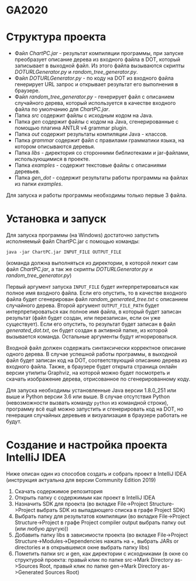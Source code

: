# GA2020

# Структура проекта
- Файл *ChartPC.jar* - результат компиляции программы, при запуске преобразует описание дерева из входного файла в DOT, который записывает в выходной файл. Из этого файла вызываются скрипты *DOTURLGenerator.py* и *random_tree_generator.py*.
- Файл *DOTURLGenerator.py* - по коду на DOT из входного файла генерирует URL запрос и открывает результат его выполнения в браузере.
- Файл *random_tree_generator.py* - генерирует файл с описанием случайного дерева, который используется в качестве входного файла по умолчанию для *ChartPC.jar*.
- Папка *src* содержит файлы с исходным кодом на Java.
- Папка *gen* содержит файлы с кодом на Java, сгенерированные с помощью плагина ANTLR v4 grammar plugin.
- Папка *out* содержит результаты компиляции Java - классов.
- Папка *grammar* содержит файл с правилами грамматики языка, на котором описываются деревья.
- Папка *libs* - директория со сторонними библиотеками и jar-файлами, использующимися в проекте.
- Папка *examples* - содержит текстовые файлы с описаниями деревьев.
- Папка *gen_dot* - содержит результаты работы программы на файлах из папки *examples*.

Для запуска и работы программы необходимы только первые 3 файла.
# Установка и запуск
Для запуска программы (на Windows) достаточно запустить исполняемый файл ChartPC.jar с помощью команды:

```java -jar ChartPC.jar INPUT_FILE OUTPUT_FILE```

(команда должна выполняться из директории, в которой лежит сам файл *ChartPC.jar*, а так же скрипты *DOTURLGenerator.py* и *random_tree_generator.py*)

Первый аргумент запуска ```INPUT_FILE``` будет интерпретироваться как полное имя входного файла. Если его опустить, то в качестве входного файла будет сгенерирован файл *random_generated_tree.txt* с описанием случайного дерева. Второй аргумент ```OUTPUT_FILE_PATH``` будет интерпретироваться как полное имя файла, в который будет записан результат (файл будет создан, или перезаписан, если он уже существует). Если его опустить, то результат будет записан в файл *generated_dot.txt*, он будет создан в активной папке, из которой вызывается команда. Остальные аргументы будут игнорироваться. 

Входной файл должен содержать синтаксически корректное описание одного дерева. В случае успешной работы программы, в выходной файл будет записан код на DOT, соответствующий описанию дерева из входного файла. Также, в браузере будет открыта страница онлайн версии утилиты Graphviz, на которой можно будет посмотреть и скачать изображение дерева, отрисованное по сгенерированному коду.

Для запуска необходимы установленные Java версии 1.8.0_251 или выше и Python версии 3.6 или выше. В случае отсутствия Python (невозможности вызвать команду ```python``` из командной строки), программу всё ещё можно запустить и сгенерировать код на DOT, но генерация случайных деревьев и визуализация в браузере работать не будут.

# Создание и настройка проекта IntelliJ IDEA
Ниже описан один из способов создать и собрать проект в IntelliJ IDEA (инструкция актуальна для версии Community Edition 2019)
1. Скачать содержимое репозитория
2. Открыть папку с содержимым как проект в IntelliJ IDEA
3. Назначить SDK для проекта (во вкладке File->Project Structure->Project выбрать SDK из выпадающего списка в графе Project SDK)
4. Выбрать папку для результатов компиляции (во вкладке File->Project Structure->Project в графе Project compiler output выбрать папку out (или любую другую))
5. Добавить папку libs в зависимости проекта (во вкладке File->Project Structure->Modules->Dependencies нажать на +, выбрать JARs or directories и в открывшемся окне выбрать папку libs)
6. Пометить папки src и gen, как директории с исходниками (в окне со структурой проекта: правый клик по папке src->Mark Directory as->Sources Root, правый клик по папке gen->Mark Directory as->Generated Sources Root)

